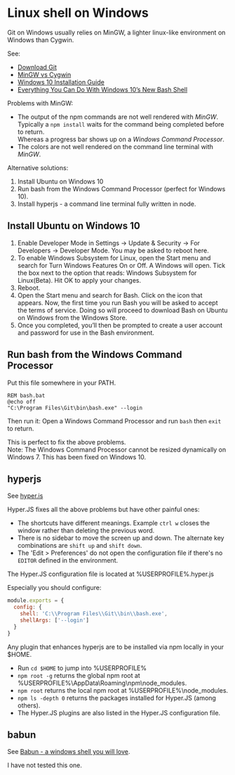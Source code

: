 # Linux shell on Windows

Git on Windows usually relies on MinGW, a lighter linux-like environment on Windows than Cygwin.

See:
- [Download Git](https://git-scm.com/downloads)
- [MinGW vs Cygwin](https://en.wikipedia.org/wiki/MinGW)
- [Windows 10 Installation Guide](https://docs.microsoft.com/en-us/windows/wsl/install-win10)
- [Everything You Can Do With Windows 10’s New Bash Shell](https://www.howtogeek.com/265900/everything-you-can-do-with-windows-10s-new-bash-shell/)

Problems with MinGW:
- The output of the npm commands are not well rendered with *MinGW*.<br>
  Typically a `npm install` waits for the command being completed before to return.<br>
  Whereas a progress bar shows up on a *Windows Command Processor*.
- The colors are not well rendered on the command line terminal with *MinGW*.

Alternative solutions:

1. Install Ubuntu on Windows 10
2. Run bash from the Windows Command Processor (perfect for Windows 10).
3. Install hyperjs - a command line terminal fully written in node.

## Install Ubuntu on Windows 10

1. Enable Developer Mode in Settings → Update & Security → For Developers → Developer Mode. You may be asked to reboot here.
2. To enable Windows Subsystem for Linux, open the Start menu and search for Turn Windows Features On or Off. A Windows will open. Tick the box next to the option that reads: Windows Subsystem for Linux(Beta). Hit OK to apply your changes.
3. Reboot.
4. Open the Start menu and search for Bash. Click on the icon that appears. Now, the first time you run Bash you will be asked to accept the terms of service. Doing so will proceed to download Bash on Ubuntu on Windows from the Windows Store.
5. Once you completed, you’ll then be prompted to create a user account and password for use in the Bash environment.

## Run bash from the Windows Command Processor

Put this file somewhere in your PATH.

```dos
REM bash.bat
@echo off
"C:\Program Files\Git\bin\bash.exe" --login
```

Then run it: Open a Windows Command Processor and run `bash` then `exit` to return.

This is perfect to fix the above problems.<br>
Note: The Windows Command Processor cannot be resized dynamically on Windows 7. This has been fixed on Windows 10.

## hyperjs

See [hyper.is](https://hyper.is/)

Hyper.JS fixes all the above problems but have other painful ones:
- The shortcuts have different meanings. Example `ctrl w` closes the window rather than deleting the previous word.
- There is no sidebar to move the screen up and down. The alternate key combinations are `shift up` and `shift down`.
- The 'Edit > Preferences' do not open the configuration file if there's no `EDITOR` defined in the environment.

The Hyper.JS configuration file is located at %USERPROFILE%\.hyper.js

Especially you should configure:

```javascript
module.exports = {
  config: {
    shell: 'C:\\Program Files\\Git\\bin\\bash.exe',
    shellArgs: ['--login']
  }
}
```

Any plugin that enhances hyperjs are to be installed via npm locally in your $HOME.

- Run `cd $HOME` to jump into %USERPROFILE%
- `npm root -g` returns the global npm root at %USERPROFILE%\AppData\Roaming\npm\node_modules.
- `npm root` returns the local npm root at %USERPROFILE%\node_modules.
- `npm ls -depth 0` returns the packages installed for Hyper.JS (among others).
- The Hyper.JS plugins are also listed in the Hyper.JS configuration file.

## babun

See [Babun - a windows shell you will love](http://babun.github.io/).

I have not tested this one.
